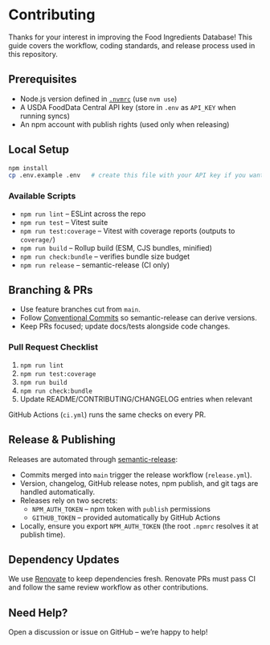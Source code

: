 # Contributing

Thanks for your interest in improving the Food Ingredients Database! This guide covers the workflow, coding standards, and release process used in this repository.

## Prerequisites
- Node.js version defined in [`.nvmrc`](./.nvmrc) (use `nvm use`)
- A USDA FoodData Central API key (store in `.env` as `API_KEY` when running syncs)
- An npm account with publish rights (used only when releasing)

## Local Setup
```bash
npm install
cp .env.example .env   # create this file with your API key if you want to run syncs
```

### Available Scripts
- `npm run lint` – ESLint across the repo
- `npm run test` – Vitest suite
- `npm run test:coverage` – Vitest with coverage reports (outputs to `coverage/`)
- `npm run build` – Rollup build (ESM, CJS bundles, minified)
- `npm run check:bundle` – verifies bundle size budget
- `npm run release` – semantic-release (CI only)

## Branching & PRs
- Use feature branches cut from `main`.
- Follow [Conventional Commits](https://www.conventionalcommits.org/) so semantic-release can derive versions.
- Keep PRs focused; update docs/tests alongside code changes.

### Pull Request Checklist
1. `npm run lint`
2. `npm run test:coverage`
3. `npm run build`
4. `npm run check:bundle`
5. Update README/CONTRIBUTING/CHANGELOG entries when relevant

GitHub Actions (`ci.yml`) runs the same checks on every PR.

## Release & Publishing
Releases are automated through [semantic-release](https://github.com/semantic-release/semantic-release):
- Commits merged into `main` trigger the release workflow (`release.yml`).
- Version, changelog, GitHub release notes, npm publish, and git tags are handled automatically.
- Releases rely on two secrets:
  - `NPM_AUTH_TOKEN` – npm token with `publish` permissions
  - `GITHUB_TOKEN` – provided automatically by GitHub Actions
- Locally, ensure you export `NPM_AUTH_TOKEN` (the root `.npmrc` resolves it at publish time).

## Dependency Updates
We use [Renovate](https://github.com/renovatebot/renovate) to keep dependencies fresh. Renovate PRs must pass CI and follow the same review workflow as other contributions.

## Need Help?
Open a discussion or issue on GitHub – we’re happy to help!
